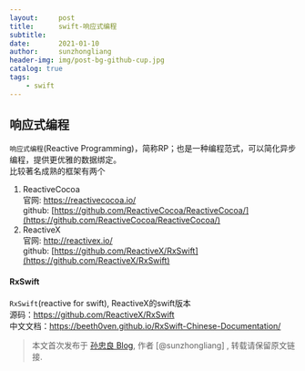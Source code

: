 ```yaml
---
layout:     post
title:      swift-响应式编程
subtitle:   
date:       2021-01-10
author:     sunzhongliang
header-img: img/post-bg-github-cup.jpg
catalog: true
tags:
    - swift
---
```



## 响应式编程
`响应式编程`(Reactive Programming)，简称RP；也是一种编程范式，可以简化异步编程，提供更优雅的数据绑定。<br>
比较著名成熟的框架有两个

1. ReactiveCocoa<br>
官网: https://reactivecocoa.io/ <br>
github: [https://github.com/ReactiveCocoa/ReactiveCocoa/](https://github.com/ReactiveCocoa/ReactiveCocoa/)
2. ReactiveX<br>
官网: http://reactivex.io/ <br>
github: [https://github.com/ReactiveX/RxSwift](https://github.com/ReactiveX/RxSwift)

#### RxSwift
`RxSwift`(reactive for swift), ReactiveX的swift版本<br>
源码：https://github.com/ReactiveX/RxSwift <br>
中文文档：https://beeth0ven.github.io/RxSwift-Chinese-Documentation/ <br>


> 本文首次发布于 [孙忠良 Blog](https://sunzhongliangde.github.io), 作者 [@sunzhongliang] ,
转载请保留原文链接.
